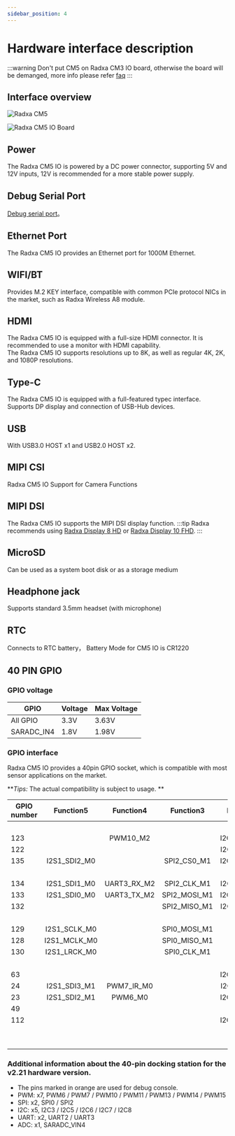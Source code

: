 ```yaml
---
sidebar_position: 4
---
```


# Hardware interface description

:::warning
Don't put CM5 on Radxa CM3 IO board, otherwise the board will be demanged, more info please refer [faq](../faq.md)
:::

## Interface overview

![Radxa CM5](/img/cm5/cm5-overview.webp)

![Radxa CM5 IO Board](/img/cm5/cm5-io-board-overview.webp)

## Power

The Radxa CM5 IO is powered by a DC power connector, supporting 5V and 12V inputs, 12V is recommended for a more stable power supply.

## Debug Serial Port

[Debug serial port](../radxa-os/low-level-dev/serial)。

## Ethernet Port

The Radxa CM5 IO provides an Ethernet port for 1000M Ethernet.

## WIFI/BT

Provides M.2 KEY interface, compatible with common PCIe protocol NICs in the market, such as Radxa Wireless A8 module.

## HDMI

The Radxa CM5 IO is equipped with a full-size HDMI connector. It is recommended to use a monitor with HDMI capability.  
The Radxa CM5 IO supports resolutions up to 8K, as well as regular 4K, 2K, and 1080P resolutions.

## Type-C

The Radxa CM5 IO is equipped with a full-featured typec interface. Supports DP display and connection of USB-Hub devices.

## USB

With USB3.0 HOST x1 and USB2.0 HOST x2.

## MIPI CSI

Radxa CM5 IO Support for Camera Functions

## MIPI DSI

The Radxa CM5 IO supports the MIPI DSI display function.
:::tip
Radxa recommends using [Radxa Display 8 HD](/accessories/lcd-8-hd) or [Radxa Display 10 FHD](/accessories/lcd-10-fhd).
:::

## MicroSD

Can be used as a system boot disk or as a storage medium

## Headphone jack

Supports standard 3.5mm headset (with microphone)

## RTC

Connects to RTC battery， Battery Mode for CM5 IO is CR1220

## 40 PIN GPIO

### GPIO voltage

| GPIO       | Voltage | Max Voltage |
| ---------- | ------- | ----------- |
| All GPIO   | 3.3V    | 3.63V       |
| SARADC_IN4 | 1.8V    | 1.98V       |

### GPIO interface

Radxa CM5 IO provides a 40pin GPIO socket, which is compatible with most sensor applications on the market.

**_Tips:_ The actual compatibility is subject to usage. **

<Tabs queryString="revision">
<TabItem value="v2_21" label="v2.21">

<div className='gpio_style'>

| GPIO number |  Function5   |  Function4  |  Function3   |  Function2  |  Function1  |               Pin#               |              Pin#               | Function1 |                 Function2                 |  Function3   |  Function4   |  Function5  | GPIO number |
| ----------- | :----------: | :---------: | :----------: | :---------: | :---------: | :------------------------------: | :-----------------------------: | :-------: | :---------------------------------------: | :----------: | :----------: | :---------: | ----------- |
|             |              |             |              |             |    +3.3V    | <div className='yellow'>1</div>  |  <div className='red'>2</div>   |   +5.0V   |                                           |              |              |             |             |
| 123         |              |  PWM10_M2   |              | I2C7_SDA_M2 |  GPIO3_D3   |  <div className='green'>3</div>  |  <div className='red'>4</div>   |   +5.0V   |                                           |              |              |             |             |
| 122         |              |             |              | I2C7_SCL_M2 |  GPIO3_D2   |  <div className='green'>5</div>  | <div className='black'>6</div>  |    GND    |                                           |              |              |             |             |
| 135         | I2S1_SDI2_M0 |             | SPI2_CS0_M1  | I2C5_SDA_M2 |  GPIO4_A7   |  <div className='green'>7</div>  | <div className='green'>8</div>  | GPIO0_B5  | <div className='orange'>UART2_TX_M0</div> |              |              |             | 13          |
|             |              |             |              |             |     GND     |  <div className='black'>9</div>  | <div className='green'>10</div> | GPIO0_B6  | <div className='orange'>UART2_RX_M0</div> |              |              |             | 14          |
| 134         | I2S1_SDI1_M0 | UART3_RX_M2 | SPI2_CLK_M1  | I2C5_SCL_M2 |  GPIO4_A6   | <div className='green'>11</div>  | <div className='green'>12</div> | GPIO0_C2  |                                           |              |              |             | 18          |
| 133         | I2S1_SDI0_M0 | UART3_TX_M2 | SPI2_MOSI_M1 | I2C3_SDA_M2 |  GPIO4_A5   | <div className='green'>13</div>  | <div className='black'>14</div> |    GND    |                                           |              |              |             |             |
| 132         |              |             | SPI2_MISO_M1 | I2C3_SCL_M2 |  GPIO4_A4   | <div className='green'>15</div>  | <div className='green'>16</div> | GPIO1_C4  |                                           | SPI4_CS1_M0  |              | PWM11_IR_M2 | 52          |
|             |              |             |              |             |    +3.3V    | <div className='yellow'>17</div> | <div className='green'>18</div> | GPIO1_D5  |                                           | SPI1_CS1_M2  |              |             | 61          |
| 129         | I2S1_SCLK_M0 |             | SPI0_MOSI_M1 |             |  GPIO4_A1   | <div className='green'>19</div>  | <div className='black'>20</div> |    GND    |                                           |              |              |             |             |
| 128         | I2S1_MCLK_M0 |             | SPI0_MISO_M1 |             |  GPIO4_A0   | <div className='green'>21</div>  | <div className='green'>22</div> | GPIO1_B1  |                                           |              |              |             | 41          |
| 130         | I2S1_LRCK_M0 |             | SPI0_CLK_M1  |             |  GPIO4_A2   | <div className='green'>23</div>  | <div className='green'>24</div> | GPIO4_B2  |                                           | SPI0_CS0_M1  | I2S1_SDO1_M0 |  PWM14_M1   | 138         |
|             |              |             |              |             |     GND     | <div className='black'>25</div>  | <div className='green'>26</div> | GPIO3_B7  |                I2C3_SCL_M1                | SPI1_MOSI_M1 |              |             | 111         |
| 63          |              |             |              | I2C8_SDA_M2 |  GPIO1_D7   |  <div className='blue'>27</div>  | <div className='blue'>28</div>  | GPIO1_D6  |                I2C8_SCL_M                 |              |              |  PWM14_M2   | 62          |
| 24          | I2S1_SDI3_M1 | PWM7_IR_M0  |              | I2C6_SAL_M0 |  GPIO0_D0   | <div className='green'>29</div>  | <div className='black'>30</div> |    GND    |                                           |              |              |             |             |
| 23          | I2S1_SDI2_M1 |   PWM6_M0   |              | I2C6_SDA_M0 |  GPIO0_C7   | <div className='green'>31</div>  | <div className='green'>32</div> | GPIO1_B7  |                                           |              |              |  PWM13_M2   | 47          |
| 49          |              |             |              |             |  GPIO1_C1   | <div className='green'>33</div>  | <div className='black'>34</div> |    GND    |                                           |              |              |             |             |
| 112         |              |             |              | I2C3_SDA_M1 |  GPIO3_C0   | <div className='green'>35</div>  | <div className='green'>36</div> | GPIO1_C6  |                                           |              |              | PWM15_IR_M2 | 54          |
|             |              |             |              |             | SARADC_VIN4 | <div className='green'>37</div>  | <div className='green'>38</div> | GPIO1_D2  |                                           | SPI1_CLK_M2  |  I2S0_SDI2   |  I2S0_SDO3  | 58          |
|             |              |             |              |             |     GND     | <div className='black'>39</div>  | <div className='green'>40</div> | GPIO0_D3  |                                           | SPI3_CLK_M2  |              |             | 27          |

</div>

### Additional information about the 40-pin docking station for the v2.21 hardware version.

- The pins marked in orange are used for debug console.
- PWM: x7, PWM6 / PWM7 / PWM10 / PWM11 / PWM13 / PWM14 / PWM15
- SPI: x2, SPI0 / SPI2
- I2C: x5, I2C3 / I2C5 / I2C6 / I2C7 / I2C8
- UART: x2, UART2 / UART3
- ADC: x1, SARADC_VIN4

</TabItem>
</Tabs>
